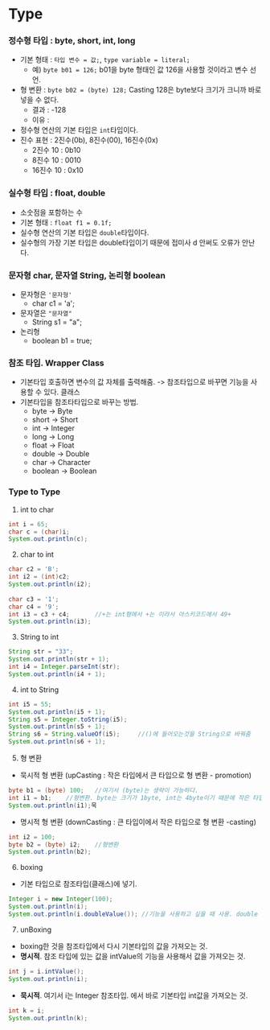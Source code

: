 # Type   
### 정수형 타입 : byte, short, int, long    
- 기본 형태 : `타입 변수 = 값;`, `type variable = literal;`      
    - 예) `byte b01 = 126;`     b01을 byte 형태인 값 126을 사용할 것이라고 변수 선언.     
- 형 변환 : `byte b02 = (byte) 128;`    Casting 128은 byte보다 크기가 크니까 바로 넣을 수 없다.    
    - 결과 : -128     
    - 이유 :     
- 정수형 연산의 기본 타입은 `int`타입이다.    
- 진수 표현 : 2진수(0b), 8진수(00), 16진수(0x)    
    - 2진수 10 : 0b10      
    - 8진수 10 : 0010    
    - 16진수 10 : 0x10    
    
### 실수형 타입 : float, double    
- 소숫점을 포함하는 수    
- 기본 형태 : `float f1 = 0.1f;`    
- 실수형 연산의 기본 타입은 `double`타입이다.    
- 실수형의 가장 기본 타입은  double타입이기 때문에 접미사 d 안써도 오류가 안난다.    
    
### 문자형 char, 문자열 String, 논리형 boolean    
- 문자형은 `'문자형'`
    - char c1 = 'a';
- 문자열은 `"문자열"`
    - String s1 = "a";
- 논리형
    - boolean b1 = true;

### 참조 타입. Wrapper Class
- 기본타입 호출하면 변수의 값 자체를 출력해줌. -> 참조타입으로 바꾸면 기능을 사용할 수 있다. 클래스    
- 기본타입을 참조타타입으로 바꾸는 방법.    
    - byte		-> Byte    
	- short	    -> Short    
	- int		-> Integer    
	- long		-> Long    
	- float	    -> Float    
	- double	-> Double    
	- char		-> Character    
	- boolean	-> Boolean    

### Type to Type
1. int to char

```java
int i = 65;
char c = (char)i;
System.out.println(c);
```

2. char to int

```java
char c2 = 'B';
int i2 = (int)c2;
System.out.println(i2);
		
char c3 = '1';
char c4 = '9';
int i3 = c3 + c4;		//+는 int형에서 +는 이라서 아스키코드에서 49+ 
System.out.println(i3);
```

3. String to int

```java
String str = "33";
System.out.println(str + 1);
int i4 = Integer.parseInt(str);
System.out.println(i4 + 1);
```

4. int to String

```java
int i5 = 55;
System.out.println(i5 + 1);
String s5 = Integer.toString(i5);
System.out.println(s5 + 1);
String s6 = String.valueOf(i5);		//()에 들어오는것을 String으로 바꿔줌
System.out.println(s6 + 1);
```

5. 형 변환
- 묵시적 형 변환 (upCasting : 작은 타입에서 큰 타입으로 형 변환 - promotion)

```java
byte b1 = (byte) 100;	//여기서 (byte)는 생략이 가능하다.
int i1 = b1;	//형변환. byte는 크기가 1byte, int는 4byte이기 때문에 작은 타입에서 큰 타입으로
System.out.println(i1);묵
```

- 명시적 형 변환 (downCasting : 큰 타입이에서 작은 타입으로 형 변환 -casting)

```java		
int i2 = 100;
byte b2 = (byte) i2;	//형변환
System.out.println(b2);
```

6. boxing
- 기본 타입으로 참조타입(클래스)에 넣기.

```java
Integer i = new Integer(100);
System.out.println(i);
System.out.println(i.doubleValue()); //기능을 사용하고 싶을 때 사용. double 값으로 출력하고 싶은 기능을 썼다.
```

7. unBoxing
- boxing한 것을 참조타입에서 다시 기본타입의 값을 가져오는 것.
- **명시적**. 참조 타입에 있는 값을 intValue의 기능을 사용해서 값을 가져오는 것.

``` java
int j = i.intValue();
System.out.println(i);
```

- **묵시적**. 여기서 i는 Integer 참조타입. 에서 바로 기본타입 int값을 가져오는 것.

```java
int k = i;
System.out.println(k);
```
